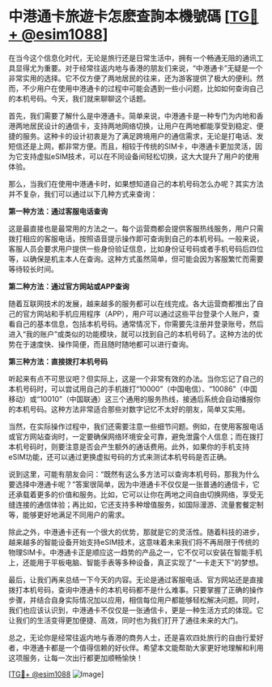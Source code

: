 # 中港通卡旅遊卡怎麽查詢本機號碼 [[TG💪+ @esim1088](https://t.me/s/esim1088)]

在当今这个信息化时代，无论是旅行还是日常生活中，拥有一个畅通无阻的通讯工具显得尤为重要。对于经常往返内地与香港的朋友们来说，“中港通卡”无疑是一个非常实用的选择。它不仅方便了两地居民的往来，还为游客提供了极大的便利。然而，不少用户在使用中港通卡的过程中可能会遇到一些小问题，比如如何查询自己的本机号码。今天，我们就来聊聊这个话题。

首先，我们需要了解什么是中港通卡。简单来说，中港通卡是一种专门为内地和香港两地居民设计的通信卡，支持两地网络切换，让用户在两地都能享受到稳定、便捷的服务。这种卡的设计初衷是为了满足跨境用户的通信需求，无论是打电话、发短信还是上网，都非常方便。而且，相较于传统的SIM卡，中港通卡更加灵活，因为它支持虚拟eSIM技术，可以在不同设备间轻松切换，这大大提升了用户的使用体验。

那么，当我们在使用中港通卡时，如果想知道自己的本机号码怎么办呢？其实方法并不复杂，我们可以通过以下几种方式来查询：

**第一种方法：通过客服电话查询**

这是最直接也是最常用的方法之一。每个运营商都会提供客服热线服务，用户只需拨打相应的客服电话，按照语音提示操作即可查询到自己的本机号码。一般来说，客服人员会要求用户提供一些身份验证信息，比如身份证号码或者手机号码后四位等，以确保是机主本人在查询。这种方式虽然简单，但可能会因为客服繁忙而需要等待较长时间。

**第二种方法：通过官方网站或APP查询**

随着互联网技术的发展，越来越多的服务都可以在线完成。各大运营商都推出了自己的官方网站和手机应用程序（APP），用户可以通过这些平台登录个人账户，查看自己的基本信息，包括本机号码。通常情况下，你需要先注册并登录账号，然后进入“我的账户”或类似的功能模块，就可以找到自己的本机号码了。这种方法的优势在于速度快、操作简便，而且随时随地都可以进行查询。

**第三种方法：直接拨打本机号码**

听起来有点不可思议吧？但实际上，这是一个非常有效的办法。当你忘记了自己的本机号码时，可以尝试用自己的手机拨打“10000”（中国电信）、“10086”（中国移动）或“10010”（中国联通）这三个通用的服务热线，接通后系统会自动播报你的本机号码。这种方法非常适合那些对数字记忆不太好的朋友，简单又实用。

当然，在实际操作过程中，我们还需要注意一些细节问题。例如，在使用客服电话或官方网站查询时，一定要确保网络环境安全可靠，避免泄露个人信息；而在拨打本机号码时，则要注意是否会产生额外的通话费用。此外，如果你的手机支持eSIM功能，还可以通过更换虚拟号码的方式来测试本机号码是否正确。

说到这里，可能有朋友会问：“既然有这么多方法可以查询本机号码，那我为什么要选择中港通卡呢？”答案很简单，因为中港通卡不仅仅是一张普通的通信卡，它还承载着更多的价值和服务。比如，它可以让你在两地之间自由切换网络，享受无缝连接的通信体验；再比如，它还支持多种增值服务，如国际漫游、流量套餐定制等，能够更好地满足不同用户的需求。

除此之外，中港通卡还有一个很大的优势，那就是它的灵活性。随着科技的进步，越来越多的智能设备开始支持eSIM技术，这意味着未来我们将不再局限于传统的物理SIM卡。中港通卡正是顺应这一趋势的产品之一，它不仅可以安装在智能手机上，还能用于平板电脑、智能手表等多种设备，真正实现了“一卡走天下”的梦想。

最后，让我们再来总结一下今天的内容。无论是通过客服电话、官方网站还是直接拨打本机号码，查询中港通卡的本机号码都不是什么难事。只要掌握了正确的操作步骤，并结合自身实际情况加以应用，相信每位用户都能够轻松解决问题。同时，我们也应该认识到，中港通卡不仅仅是一张通信卡，更是一种生活方式的体现。它让我们的生活变得更加便捷、高效，同时也为我们打开了通往未来的大门。

总之，无论你是经常往返内地与香港的商务人士，还是喜欢四处旅行的自由行爱好者，中港通卡都是一个值得信赖的好伙伴。希望本文能帮助大家更好地理解和利用这项服务，让每一次出行都更加顺畅愉快！

[[TG💪+ @esim1088](https://t.me/s/esim1088) ![Image](https://i.postimg.cc/4NQfJmqS/Snipaste-2025-05-13-00-14-12.png)]